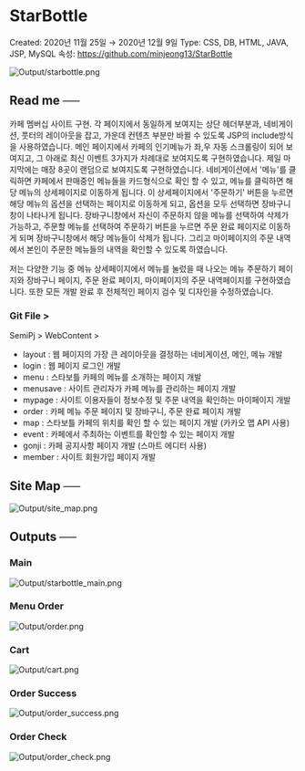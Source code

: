 # StarBottle

Created: 2020년 11월 25일 → 2020년 12월 9일
Type: CSS, DB, HTML, JAVA, JSP, MySQL
속성: https://github.com/minjeong13/StarBottle

![Output/starbottle.png](Output/starbottle.png)

## Read me ──

카페 멤버십 사이트 구현.
각 페이지에서 동일하게 보여지는 상단 헤더부분과, 네비게이션, 풋터의 레이아웃을 잡고, 가운데 컨텐츠 부분만 바뀔 수 있도록 JSP의 include방식을 사용하였습니다.
메인 페이지에서 카페의 인기메뉴가 좌,우 자동 스크롤링이 되어 보여지고, 그 아래로 최신 이벤트 3가지가 차례대로 보여지도록 구현하였습니다. 제일 마지막에는 매장 8곳이 랜덤으로 보여지도록 구현하였습니다.
네비게이션에서 '메뉴'를 클릭하면 카페에서 판매중인 메뉴들을 카드형식으로 확인 할 수 있고, 메뉴를 클릭하면 
해당 메뉴의 상세페이지로 이동하게 됩니다. 이 상세페이지에서 '주문하기' 버튼을 누르면 해당 메뉴의 옵션을 선택하는 페이지로 이동하게 되고, 옵션을 모두 선택하면 장바구니창이 나타나게 됩니다. 
장바구니창에서 자신이 주문하지 않을 메뉴를 선택하여 삭제가 가능하고, 주문할 메뉴를 선택하여 주문하기 버튼을 누르면 주문 완료 페이지로 이동하게 되며 장바구니창에서 해당 메뉴들이 삭제가 됩니다.
그리고 마이페이지의 주문 내역에서 본인이 주문한 메뉴들의 내역을 확인할 수 있도록 하였습니다.

저는 다양한 기능 중 메뉴 상세페이지에서 메뉴를 눌렀을 때 나오는 메뉴 주문하기 페이지와 장바구니 페이지, 주문 완료 페이지, 마이페이지의 주문 내역페이지를 구현하였습니다.
또한 모든 개발 완료 후 전체적인 페이지 검수 및 디자인을 수정하였습니다.

### Git File >

SemiPj > WebContent >

- layout : 웹 페이지의 가장 큰 레이아웃을 결정하는 네비게이션, 메인, 메뉴 개발
- login : 웹 페이지 로그인 개발
- menu : 스타보틀 카페의 메뉴를 소개하는 페이지 개발
- menusave : 사이트 관리자가 카페 메뉴를 관리하는 페이지 개발
- mypage : 사이트 이용자들이 정보수정 및 주문 내역을 확인하는 마이페이지 개발
- order : 카페 메뉴 주문 페이지 및 장바구니, 주문 완료 페이지 개발
- map : 스타보틀 카페의 위치를 확인 할 수 있는 페이지 개발 (카카오 맵 API 사용)
- event : 카페에서 주최하는 이벤트를 확인할 수 있는 페이지 개발
- gonji : 카페 공지사항 페이지 개발 (스마트 에디터 사용)
- member : 사이트 회원가입 페이지 개발

## Site Map ──

![Output/site_map.png](Output/site_map.png)

## Outputs ──

### Main

![Output/starbottle_main.png](Output/starbottle_main.png)

### Menu Order

![Output/order.png](Output/order.png)

### Cart

![Output/cart.png](Output/cart.png)

### Order Success

![Output/order_success.png](Output/order_success.png)

### Order Check

![Output/order_check.png](Output/order_check.png)



